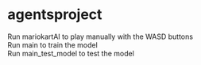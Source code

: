 # agentsproject
Run mariokartAI to play manually with the WASD buttons\
Run main to train the model\
Run main_test_model to test the model
